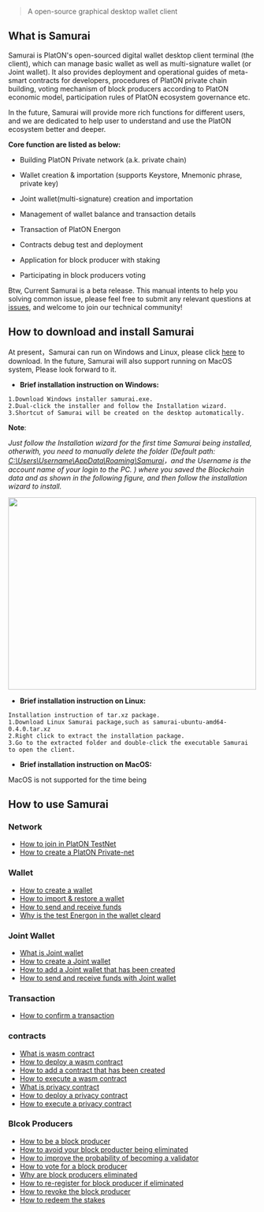 > A open-source graphical desktop wallet client

## What is Samurai

Samurai is PlatON's open-sourced digital wallet desktop client terminal (the client), which can manage basic wallet as well as multi-signature wallet (or Joint wallet). It also provides deployment and operational guides of meta-smart contracts for developers, procedures of PlatON private chain building, voting mechanism of block producers according to PlatON economic model, participation rules of PlatON ecosystem governance etc.

In the future, Samurai will provide more rich functions for different users, and we are dedicated to help user to understand and use the PlatON ecosystem better and deeper.

**Core function are listed as below:**

- Building PlatON Private network (a.k. private chain)

- Wallet creation & importation (supports Keystore, Mnemonic phrase, private key)

- Joint wallet(multi-signature) creation and importation 

- Management of wallet balance and transaction details

- Transaction of PlatON Energon

- Contracts debug test and deployment

- Application for block producer with staking

- Participating in block producers voting

Btw, Current Samurai is a beta release. This manual intents to help you solving common issue, please feel free to submit any relevant questions at [issues](https://github.com/PlatONnetwork/Docs/issues),  and welcome to join our technical community!

## How to download and install Samurai

At present，Samurai can run on Windows and Linux, please click [here](https://github.com/PlatONnetwork/Samurai/releases) to download. In the future, Samurai will also support running on MacOS system, Please look forward to it. 

+ **Brief installation instruction on Windows:**

```
1.Download Windows installer samurai.exe.
2.Dual-click the installer and follow the Installation wizard.
3.Shortcut of Samurai will be created on the desktop automatically.
```
**Note**:  

*Just follow the Installation wizard for the first time Samurai being  installed, otherwith,  you need to manually delete the folder (Default path: <u>C:\Users\Username\AppData\Roaming\Samurai</u>，and the Username is the account name of your login to the PC. ) where you saved the Blockchain data and as shown in the following figure, and then follow the installation wizard to install.*

<img src="/en-us/user-interfaces/platon-samurai-EN/image/Keystore_address.png" width = "503" height="390"/>  

+ **Brief installation instruction on Linux:**

```
Installation instruction of tar.xz package.
1.Download Linux Samurai package,such as samurai-ubuntu-amd64-0.4.0.tar.xz
2.Right click to extract the installation package.
3.Go to the extracted folder and double-click the executable Samurai to open the client.
```

+ **Brief installation instruction on MacOS:**

MacOS is not supported for the time being

## How to use Samurai

### Network

- [How to join in PlatON TestNet](/en-us/user-interfaces/platon-samurai-EN/_Join-in-a-network.md#How-to-join-in-PlatON-TestNet)
- [How to create a PlatON Private-net](/en-us/user-interfaces/platon-samurai-EN/_Join-in-a-network.md#How-to-create-a-PlatON-Private-net)

### Wallet

- [How to create a wallet](/en-us/user-interfaces/platon-samurai-EN/_Classic-wallet.md#How-to-create-a-wallet)
- [How to import & restore a wallet](/en-us/user-interfaces/platon-samurai-EN/_Classic-wallet.md#how-to-import-amp-restore-a-wallet&-restore-a-wallet)
- [How to send and receive funds](/en-us/user-interfaces/platon-samurai-EN/_Classic-wallet.md#How-to-send-and-receive-funds)
- [Why is the test Energon in the wallet cleard](/en-us/user-interfaces/platon-samurai-EN/_Classic-wallet.md#Why-is-the-test-Energon-in-the-wallet-cleard)

### Joint Wallet

- [What is Joint wallet](/en-us/user-interfaces/platon-samurai-EN/_Joint-wallet.md#What-is-joint-wallet)
- [How to create a Joint wallet](/en-us/user-interfaces/platon-samurai-EN/_Joint-wallet.md#How-to-create-a-joint-wallet)
- [How to add a Joint wallet that has been created](/en-us/user-interfaces/platon-samurai-EN/_Joint-wallet.md#How-to-add-a-joint-wallet-that-has-been-created)
- [How to send and receive funds with Joint wallet](/en-us/user-interfaces/platon-samurai-EN/_Joint-wallet.md#How-to-send-and-receive-funds-with-Joint-wallet)

### Transaction

- [How to confirm a transaction](/en-us/user-interfaces/platon-samurai-EN/_Confirm-transactions.md#How-to-confirm-a-transaction)

### contracts

- [What is wasm contract](/en-us/user-interfaces/platon-samurai-EN/_Contracts.md#What-is-wasm-contract)
- [How to deploy a wasm contract](/en-us/user-interfaces/platon-samurai-EN/_Contracts.md#how-to-deploy-a-wasm-contract)
- [How to add a contract that has been created ](/en-us/user-interfaces/platon-samurai-EN/_Contracts.md#How-to-add-a-contract-that-has-been-created)
- [How to execute a wasm contract ](/en-us/user-interfaces/platon-samurai-EN/_Contracts#How-to-execute-a-wasm-contract)
- [What is privacy contract](/en-us/user-interfaces/platon-samurai-EN/_Contracts.md#What-is-privacy-contract)
- [How to deploy a privacy contract](/en-us/user-interfaces/platon-samurai-EN/_Contracts.md#How-to-deploy-a-privacy-contract)
- [How to execute a privacy contract](/en-us/user-interfaces/platon-samurai-EN/_Contracts.md#How-to-execute-a-privacy-contract)

### Blcok Producers

- [How to be a block producer](/en-us/user-interfaces/platon-samurai-EN/_Validator-node.md#How-to-be-a-block-producer)
- [How to avoid your block producter being eliminated](/en-us/user-interfaces/platon-samurai-EN/_Validator-node.md#How-to-avoid-your-block-producter-being-eliminated)
- [How to improve the probability of becoming a validator](/en-us/user-interfaces/platon-samurai-EN/_Validator-node.md#How-to-improve-the-probability-of-becoming-a-validator)
- [How to vote for a block producer](/en-us/user-interfaces/platon-samurai-EN/_Validator-node.md#How-to-vote-for-a-block-producer)
- [Why are block producers eliminated](/en-us/user-interfaces/platon-samurai-EN/_Validator-node.md#Why-are-block-producers-eliminated)
- [How to re-register for block producer if eliminated](/en-us/user-interfaces/platon-samurai-EN/_Validator-node.md#how-to-re-register-for-block-producer-if-eliminated)
- [How to revoke the block producer](/en-us/user-interfaces/platon-samurai-EN/_Validator-node.md#How-to-revoke-the-block-producer)
- [How to redeem the stakes](/en-us/user-interfaces/platon-samurai-EN/_Validator-node.md#How-to-redeem-the-stakes)

